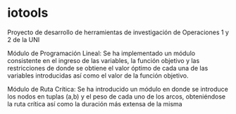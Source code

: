 # iotools
Proyecto de desarrollo de herramientas de investigación de Operaciones 1 y 2 de la UNI

Módulo de Programación Lineal: Se ha implementado un módulo consistente en el ingreso de las variables, la función objetivo y las restricciones de donde se
obtiene el valor óptimo de cada una de las variables introducidas así como el valor de la función objetivo.

Módulo de Ruta Crítica: Se ha introducido un módulo en donde se introduce los nodos en tuplas (a,b) y el peso de cada uno de los arcos, obteniéndose la ruta crítica así
como la duración más extensa de la misma